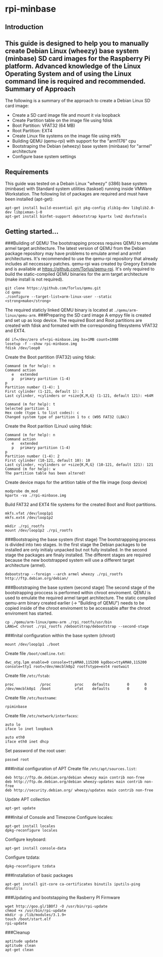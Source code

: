 rpi-minbase
===========
Introduction
------------
This guide is designed to help you to manually create Debian Linux (wheezy) base system (minbase) SD card images for the Raspberry Pi platform. Advanced knowledge of the Linux Operating System and of using the Linux command line is required and recommended.  
Summary of Approach
-------------------
The following is a summary of the approach to create a Debian Linux SD card image:
- Create a SD card image file and mount it via loopback
- Create Partition table on the image file using fdisk
 - Boot Partition: VFAT32 (64 MB)
 - Root Partition: EXT4
- Create Linux file systems on the image file using mkfs
- Building QEMU (qemu-rpi) with support for the "arm1176" cpu
- Bootstraping the Debian (wheezy) base system (minbase) for "armel" architecture
- Configure base system settings

Requirements
------------
This guide was tested on a Debain Linux "wheezy" (i386) base system (minbase) with Standard system utilities (tasksel) running inside VMWare Workstation. The following list of packages are required and must have been installed (apt-get):
```
apt-get install build-essential git pkg-config zlib1g-dev libglib2.0-dev libpixman-1-0
apt-get install binfmt-support debootstrap kpartx lvm2 dosfstools
```
Getting started...
------------------
###Building of QEMU
The bootstrapping process requires QEMU to emulate armel target architecture. The latest version of QEMU from the Debian package repository may have problems to emulate armel and armhf architectures. It's recommended to use the qemu-rpi repository that already includes all neccessary patches. qemu-rpi was created by Gregory Estrade and is available at https://github.com/Torlus/qemu-rpi. It's only required to build the static-compiled QEMU binaries for the arm target architecture (make install is not required).
```
git clone https://github.com/Torlus/qemu.git
cd qemu
./configure --target-list=arm-linux-user --static
<strong>make</strong>
```

The required staticly linked QEMU binary is located at `./qemu/arm-linux/qemu-arm`.
###Preparing the SD card image
A empyy file is created and set up as loop device. The required Boot and Root partitions are created with fdisk and formated with the corresponding filesystems VFAT32 and EXT4.
```
dd if=/dev/zero of=rpi-minbase.img bs=1MB count=1000
losetup -f --show rpi-minbase.img
fdisk /dev/loop0
```

Create the Boot partition (FAT32) using fdisk:
```
Command (m for help): n
Command action
   e   extended
   p   primary partition (1-4)
p
Partition number (1-4): 1
First cylinder (1-121, default 1): 1
Last cylinder, +cylinders or +size{K,M,G} (1-121, default 121): +64M

Command (m for help): t
Selected partition 1
Hex code (type L to list codes): c
Changed system type of partition 1 to c (W95 FAT32 (LBA))
```

Create the Root parition (Linux) using fdisk:
```
Command (m for help): n
Command action
   e   extended
   p   primary partition (1-4)
p
Partition number (1-4): 2
First cylinder (10-121, default 10): 10
Last cylinder, +cylinders or +size{K,M,G} (10-121, default 121): 121
Command (m for help): w
The partition table has been altered!
```

Create device maps for the artition table of the file image (loop device)
```
modprobe dm_mod
kpartx -va ./rpi-minbase.img
```

Build FAT32 and EXT4 file systems for the created Boot and Root partitions.
```
mkfs.vfat /dev/loop1p1
mkfs.ext4 /dev/loop1p2

mkdir ./rpi_rootfs
mount /dev/loop1p2 ./rpi_rootfs
```

###Bootstraping the base system (first stage)
The bootstrappping process is divided into two stages. In the first stage the Debian packages to be installed are only initialy unpacked but not fully installed. In the second stage the packages are finaly installed. The different stages are required because the new bootstrapped system will use a different target architecture (armel).
```
debootstrap --foreign --arch armel wheezy ./rpi_rootfs http://ftp.debian.org/debian/
```
###Bootstraping the base system (second stage)
The second stage of the bootstrapping proccess is performed within chroot enviroment. QEMU is used to emulate the required armel target architecture. The static compiled qemu-arm binary created earlier (-> "Building of QEMU") needs to be copied inside of the chroot enviroment to be accessable after the chroot enviroment has started.
```
cp ./qemu/arm-linux/qemu-arm ./rpi_rootfs/usr/bin
LANG=C chroot ./rpi_rootfs /debootstrap/debootstrap --second-stage
```
###Inital configuration within the base system (chroot)
```
mount /dev/loop1p1 ./boot
```

Create file `/boot/cmdline.txt`:
```
dwc_otg.lpm_enable=0 console=ttyAMA0,115200 kgdboc=ttyAMA0,115200 console=tty1 root=/dev/mmcblk0p2 rootfstype=ext4 rootwait
```

Create file `/etc/fstab`:
```
proc            /proc           proc    defaults        0       0
/dev/mmcblk0p1  /boot           vfat    defaults        0       0
```

Create file `/etc/hostname`:
```
rpiminbase
```

Create file `/etc/network/interfaces`:
```
auto lo
iface lo inet loopback

auto eth0
iface eth0 inet dhcp
```

Set password of the root user:
```
passwd root
```

###Initial configuration of APT
Create file `/etc/apt/sources.list`:
```
deb http://ftp.de.debian.org/debian wheezy main contrib non-free
deb http://ftp.de.debian.org/debian wheezy-updates main contrib non-free
deb http://security.debian.org/ wheezy/updates main contrib non-free
```

Update APT collection
```
apt-get update
```
###Inital of Console and Timezone
Configure locales:
```
apt-get install locales
dpkg-reconfigure locales
```

Configure keyboard:
```
apt-get install console-data
```

Configure tzdata:
```
dpkg-reconfigure tzdata
```

###Installation of basic packages
```
apt-get install git-core ca-certificates binutils iputils-ping dnsutils
```

###Updating and bootstapping the Rasberry PI Firmware
```
wget http://goo.gl/1BOfJ -O /usr/bin/rpi-update
chmod +x /usr/bin/rpi-update
mkdir -p /lib/modules/3.1.9+
touch /boot/start.elf
rpi-update
```

###Cleanup
```
aptitude update
aptitude clean
apt-get clean
```
